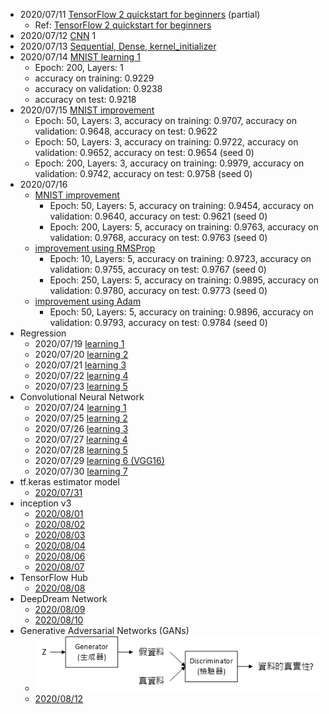 - 2020/07/11 [TensorFlow 2 quickstart for beginners](2020/07/20200711_python_tensorflow/learning.py) (partial)
  - Ref: [TensorFlow 2 quickstart for beginners](https://www.tensorflow.org/tutorials/quickstart/beginner)
- 2020/07/12 [CNN](2020/07/20200712_cnn/cnn.py) 1
- 2020/07/13 [Sequential, Dense, kernel_initializer](2020/07/20200713_tensorflow_Sequential/main.py)
- 2020/07/14 [MNIST learning 1](2020/07/20200714_tensorflow_learning_4/learning.py)
  - Epoch: 200, Layers: 1
  - accuracy on training: 0.9229
  - accuracy on validation: 0.9238
  - accuracy on test: 0.9218
- 2020/07/15 [MNIST improvement](2020/07/20200715_tensorflow_learning_5/learning.py)
  - Epoch: 50, Layers: 3, accuracy on training: 0.9707, accuracy on validation: 0.9648, accuracy on test: 0.9622
  - Epoch: 50, Layers: 3, accuracy on training: 0.9722, accuracy on validation: 0.9652, accuracy on test: 0.9654 (seed 0)
  - Epoch: 200, Layers: 3, accuracy on training: 0.9979, accuracy on validation: 0.9742, accuracy on test: 0.9758 (seed 0)
- 2020/07/16
  - [MNIST improvement](2020/07/20200716_tensorflow_learning_6/learning.py)
    - Epoch: 50, Layers: 5, accuracy on training: 0.9454, accuracy on validation: 0.9640, accuracy on test: 0.9621 (seed 0)
    - Epoch: 200, Layers: 5, accuracy on training: 0.9763, accuracy on validation: 0.9768, accuracy on test: 0.9763 (seed 0)
  - [improvement using RMSProp](2020/07/20200716_tensorflow_learning_6/learning_rmsprop.py)
    - Epoch: 10, Layers: 5, accuracy on training: 0.9723, accuracy on validation: 0.9755, accuracy on test: 0.9767 (seed 0)
    - Epoch: 250, Layers: 5, accuracy on training: 0.9895, accuracy on validation: 0.9780, accuracy on test: 0.9773 (seed 0)
  - [improvement using Adam](2020/07/20200716_tensorflow_learning_6/learning_adam.py)
    - Epoch: 50, Layers: 5, accuracy on training: 0.9896, accuracy on validation: 0.9793, accuracy on test: 0.9784 (seed 0)
- Regression
  - 2020/07/19 [learning 1](2020/07/20200719_tensorflow/learning.py)
  - 2020/07/20 [learning 2](2020/07/20200720_tensorflow_regression_2/learning.py)
  - 2020/07/21 [learning 3](2020/07/20200721_tensorflow_regression_3/learning.py)
  - 2020/07/22 [learning 4](2020/07/20200722_tensorflow_regression_4/learning.py)
  - 2020/07/23 [learning 5](2020/07/20200723_tensorflow_regression_5/learning.py)
- Convolutional Neural Network
  - 2020/07/24 [learning 1](2020/07/20200724_tensorflow_cnn_1/learning.py)
  - 2020/07/25 [learning 2](2020/07/20200725_tensorflow_cnn_2/learning.py)
  - 2020/07/26 [learning 3](2020/07/20200726_tensorflow_cnn_3/learning.py)
  - 2020/07/27 [learning 4](2020/07/20200727_tensorflow_cnn_4/learning.py)
  - 2020/07/28 [learning 5](2020/07/20200728_tensorflow_cnn_5/learning.py)
  - 2020/07/29 [learning 6 (VGG16)](2020/07/20200729_tensorflow_cnn_6/learning.py)
  - 2020/07/30 [learning 7](2020/07/20200730_tensorflow_cnn_7/learning.py)
- tf.keras estimator model
  - [2020/07/31](2020/07/20200731_tensorflow_estimator/learning.py)
- inception v3
  - [2020/08/01](2020/08/20200801_tensorflow_Inception_v3/learning.py)
  - [2020/08/02](2020/08/20200802_tensorflow_Inception_v3_2/learning.py)
  - [2020/08/03](2020/08/20200803_tensorflow_Inception_v3_3/learning.py)
  - [2020/08/04](2020/08/20200804_tensorflow_Inception_v3_4/learning.py)
  - [2020/08/06](2020/08/20200806_tensorflow_Inception_v3_5/learning.py)
  - [2020/08/07](2020/08/20200807_tensorflow_Inception_v3_6/learning.py)
- TensorFlow Hub
  - [2020/08/08](2020/08/20200808_tensorflow_hub/main.py)
- DeepDream Network
  - [2020/08/09](2020/08/20200809_deepdream_network_1/main.py)
  - [2020/08/10](2020/08/20200810_deepdream_network_2/main.py)
- Generative Adversarial Networks (GANs)
  - ![](2020/08/20200811_generative_adversarial_network_1/img.png)
  - [2020/08/12](2020/08/20200812_generative_adversarial_network_2/main.py)